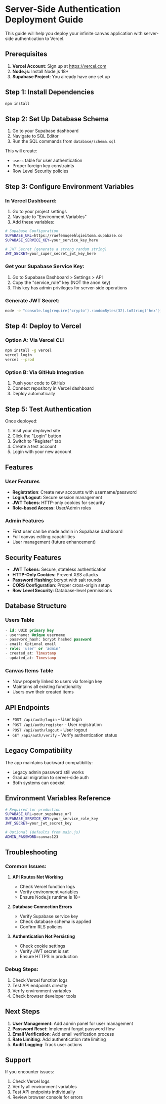 # Server-Side Authentication Deployment Guide

This guide will help you deploy your infinite canvas application with server-side authentication to Vercel.

## Prerequisites

1. **Vercel Account**: Sign up at https://vercel.com
2. **Node.js**: Install Node.js 18+ 
3. **Supabase Project**: You already have one set up

## Step 1: Install Dependencies

```bash
npm install
```

## Step 2: Set Up Database Schema

1. Go to your Supabase dashboard
2. Navigate to SQL Editor
3. Run the SQL commands from `database/schema.sql`

This will create:
- `users` table for user authentication
- Proper foreign key constraints
- Row Level Security policies

## Step 3: Configure Environment Variables

### In Vercel Dashboard:
1. Go to your project settings
2. Navigate to "Environment Variables"
3. Add these variables:

```bash
# Supabase Configuration
SUPABASE_URL=https://ruefemuqeehlqieitoma.supabase.co
SUPABASE_SERVICE_KEY=your_service_key_here

# JWT Secret (generate a strong random string)
JWT_SECRET=your_super_secret_jwt_key_here
```

### Get your Supabase Service Key:
1. Go to Supabase Dashboard > Settings > API
2. Copy the "service_role" key (NOT the anon key)
3. This key has admin privileges for server-side operations

### Generate JWT Secret:
```bash
node -e "console.log(require('crypto').randomBytes(32).toString('hex'))"
```

## Step 4: Deploy to Vercel

### Option A: Via Vercel CLI
```bash
npm install -g vercel
vercel login
vercel --prod
```

### Option B: Via GitHub Integration
1. Push your code to GitHub
2. Connect repository in Vercel dashboard
3. Deploy automatically

## Step 5: Test Authentication

Once deployed:

1. Visit your deployed site
2. Click the "Login" button
3. Switch to "Register" tab
4. Create a test account
5. Login with your new account

## Features

### User Features
- **Registration**: Create new accounts with username/password
- **Login/Logout**: Secure session management
- **JWT Tokens**: HTTP-only cookies for security
- **Role-based Access**: User/Admin roles

### Admin Features
- First user can be made admin in Supabase dashboard
- Full canvas editing capabilities
- User management (future enhancement)

## Security Features

- **JWT Tokens**: Secure, stateless authentication
- **HTTP-Only Cookies**: Prevent XSS attacks
- **Password Hashing**: bcrypt with salt rounds
- **CORS Configuration**: Proper cross-origin setup
- **Row Level Security**: Database-level permissions

## Database Structure

### Users Table
```sql
- id: UUID primary key
- username: Unique username
- password_hash: bcrypt hashed password
- email: Optional email
- role: 'user' or 'admin'
- created_at: Timestamp
- updated_at: Timestamp
```

### Canvas Items Table
- Now properly linked to users via foreign key
- Maintains all existing functionality
- Users own their created items

## API Endpoints

- `POST /api/auth/login` - User login
- `POST /api/auth/register` - User registration  
- `POST /api/auth/logout` - User logout
- `GET /api/auth/verify` - Verify authentication status

## Legacy Compatibility

The app maintains backward compatibility:
- Legacy admin password still works
- Gradual migration to server-side auth
- Both systems can coexist

## Environment Variables Reference

```bash
# Required for production
SUPABASE_URL=your_supabase_url
SUPABASE_SERVICE_KEY=your_service_role_key  
JWT_SECRET=your_jwt_secret_key

# Optional (defaults from main.js)
ADMIN_PASSWORD=canvas123
```

## Troubleshooting

### Common Issues:

1. **API Routes Not Working**
   - Check Vercel function logs
   - Verify environment variables
   - Ensure Node.js runtime is 18+

2. **Database Connection Errors**
   - Verify Supabase service key
   - Check database schema is applied
   - Confirm RLS policies

3. **Authentication Not Persisting**
   - Check cookie settings
   - Verify JWT secret is set
   - Ensure HTTPS in production

### Debug Steps:
1. Check Vercel function logs
2. Test API endpoints directly
3. Verify environment variables
4. Check browser developer tools

## Next Steps

1. **User Management**: Add admin panel for user management
2. **Password Reset**: Implement forgot password flow
3. **Email Verification**: Add email verification process
4. **Rate Limiting**: Add authentication rate limiting
5. **Audit Logging**: Track user actions

## Support

If you encounter issues:
1. Check Vercel logs
2. Verify all environment variables
3. Test API endpoints individually
4. Review browser console for errors